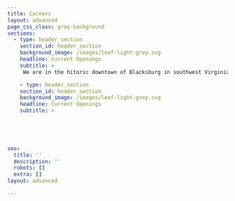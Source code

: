 ```yaml
---
title: Careers
layout: advanced
page_css_class: gray-background
sections:
  - type: header_section
    section_id: header_section
    background_image: /images/leaf-light-grey.svg
    headline: Current Openings
    subtitle: >
     We are in the hitoric downtown of Blacksburg in southwest Virginia.  It is rated among the best place to live, study and work in the country.  In the middle of the New River valley, it is between the Blue Ridge and the Alleghany mountains, and is surrounded by many national parks.  Outdoor activity are countless and year-round.  The town has a mix of urban and country living.  Joint our team.  We are looking for this positions:

    - type: header_section
    section_id: header_section
    background_image: /images/leaf-light-grey.svg
    headline: Current Openings
    subtitle: >


      
  

seo:
  title: ''
  description: ''
  robots: []
  extra: []
layout: advanced

---
```

